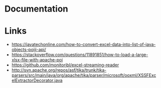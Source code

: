 # Documentation

# Links

- https://javatechonline.com/how-to-convert-excel-data-into-list-of-java-objects-poiji-api/
- https://stackoverflow.com/questions/11891851/how-to-load-a-large-xlsx-file-with-apache-poi
- https://github.com/monitorjbl/excel-streaming-reader
- http://svn.apache.org/repos/asf/tika/trunk/tika-parsers/src/main/java/org/apache/tika/parser/microsoft/ooxml/XSSFExcelExtractorDecorator.java
